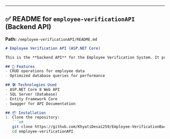 
---

## ✅ **README for `employee-verificationAPI` (Backend API)**  

**Path:** `/employee-verificationAPI/README.md`  

```md
# Employee Verification API (ASP.NET Core)

This is the **backend API** for the Employee Verification System. It provides endpoints for verifying employees.

## 🚀 Features
- CRUD operations for employee data
- Optimized database queries for performance

## 🛠️ Technologies Used
- ASP.NET Core 8 Web API
- SQL Server (Database)
- Entity Framework Core
- Swagger for API Documentation

## 📦 Installation
1. Clone the repository:
   ```sh
   git clone https://github.com/KhyatiDesai259/Employee-VerificationBackAPI.git
   cd employee-verificationAPI
